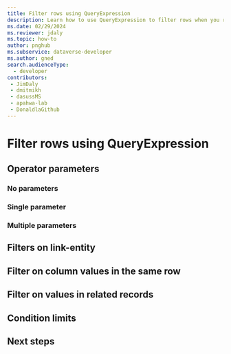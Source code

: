 ```yaml
---
title: Filter rows using QueryExpression
description: Learn how to use QueryExpression to filter rows when you retrieve data from Microsoft Dataverse.
ms.date: 02/29/2024
ms.reviewer: jdaly
ms.topic: how-to
author: pnghub
ms.subservice: dataverse-developer
ms.author: gned
search.audienceType: 
  - developer
contributors:
 - JimDaly
 - dmitmikh
 - dasussMS
 - apahwa-lab
 - DonaldlaGithub
---
```

# Filter rows using QueryExpression

<!-- 
Related: Seems you can filter on 'child column' values, those columns which have the naming convention:
<lookupname>name and have AttributeOf = lookupname
There is a 'emitVirtualAttributes' parameter for pac modelbuilder
https://github.com/microsoft/powerplatform-vscode/issues/509
 -->

## Operator parameters

### No parameters

### Single parameter

### Multiple parameters

## Filters on link-entity

## Filter on column values in the same row

## Filter on values in related records

## Condition limits

## Next steps
